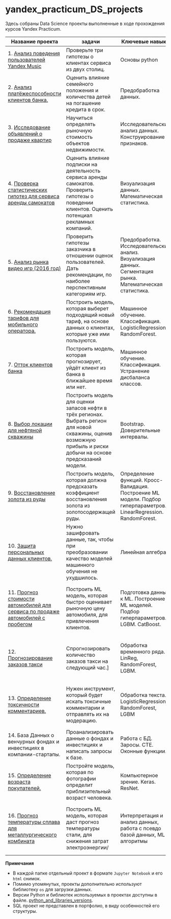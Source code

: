 # yandex_practicum_DS_projects

Здесь собраны Data Science проекты выполненные в ходе прохождения курсов Yandex Practicum.

|Название проекта|задачи|Ключевые навыки|Стек|
|----------------|--------|---------------|----|
|1. [Анализ поведения пользователей Yandex Music](https://github.com/Megrabyan-DS/yandex_practicum_DS_projects/tree/main/01.music_cities )| Проверьте три гипотезы о клиентах сервиса из двух столиц.|Основы python|pandas|
|2. [Анализ платёжеспособности клиентов банка.](https://github.com/Megrabyan-DS/yandex_practicum_DS_projects/tree/main/02.debtors_reliability )| Оценить влияние семейного положения и количества детей на погашение кредита в срок.|Предобработка данных.|pandas|
|3. [Исследование объявлений о продаже квартир](https://github.com/Megrabyan-DS/yandex_practicum_DS_projects/tree/main/03.real_estate )| Научиться определять рыночную стоимость объектов недвижимости. | Исследовательский анализ данных. Конструирование признаков.| pandas, matplotlib, seaborn
|4. [Проверка статистических гипотез для сервиса аренды самокатов](https://github.com/Megrabyan-DS/yandex_practicum_DS_projects/tree/main/04.scooter_subscriptions )| Оценить влияние подписки на деятельность сервиса аренды самокатов. Проверить гипотезы о поведении клиентов. Оценить потенциал рекламных компаний.|Визуализация данных. Математическая статистика.| pandas, numpy, matplotlib, seaborn, scipy|
|5. [Анализ рынка видео игр (2016 год)](https://github.com/Megrabyan-DS/yandex_practicum_DS_projects/tree/main/05.successful_games ) | Проверить гипотезы заказчика в отношении оценок пользователей. Дать рекомендации, по наиболее перспективным категориям игр.|Предобработка. Исследовательский анализ. Визуализация данных. Сегментация рынка. Математическая статистика.|pandas, numpy, matplotlib, seaborn, scipy, warnings|
|6. [Рекомендация тарифов для мобильного оператора.](https://github.com/Megrabyan-DS/yandex_practicum_DS_projects/tree/main/06.mobile_plans )| Построить модель, которая выберет подходящий новый тариф, на основе данных о клиентах, которые уже ими пользуются.|Машинное обучение. Классификация. LogisticRegression. RandomForest.|pandas, numpy, matplotlib, seaborn, scikit-learn, scipy|
|7. [Отток клиентов банка](https://github.com/Megrabyan-DS/yandex_practicum_DS_projects/tree/main/07.bank_churn )| Построить модель, которая прогнозирует, уйдёт клиент из банка в ближайшее время или нет.| Машинное обучение. Классификация. Устранение дисбаланса классов. |pandas, numpy, matplotlib, seaborn, scikit-learn|
|8. [Выбор локации для нефтяной скважины](https://github.com/Megrabyan-DS/yandex_practicum_DS_projects/tree/main/08.borehole_location )| Построить модель для оценки запасов нефти в трёх регионах. Выбрать регион для новой скважины, оценив возможную прибыль и риски добычи на основе предсказаний модели.| Bootstrap. Доверительные интервалы.|pandas, numpy, matplotlib, seaborn, scikit-learn|
|9. [Восстановление золота из руды](https://github.com/Megrabyan-DS/yandex_practicum_DS_projects/tree/main/09.gold_extraction )| Построить модель, которая должна предсказать коэффициент восстановления золота из золотосодержащей руды.| Определение функций. Кросс-Валидация. Построение ML модели. Подбор гиперпараметров. LinearRegression. RandomForest.| pandas, numpy, matplotlib, seaborn, scikit-learn, time|
|10. [Защита персональных данных клиентов.](https://github.com/Megrabyan-DS/yandex_practicum_DS_projects/tree/main/10.personal_encryption )| Нужно зашифровать данные, так, чтобы при преобразовании качество моделей машинного обучения не ухудшилось.|Линейная алгебра.|pandas, numpy, matplotlib, seaborn, scikit-learn|
|11. [Прогноз стоимости автомобилей для сервиса по продаже автомобилей с пробегом](https://github.com/Megrabyan-DS/yandex_practicum_DS_projects/tree/main/11.automobile_cost )| Построить ML модель, которая быстро оценивает рыночную цену автомобиля, для привлечения клиентов.|Подготовка данных к ML. Построение ML моделей. Подбор гиперпараметров. LGBM. CatBoost.|pandas, re, time, numpy, matplotlib, seaborn, scikit-learn, lightgbm, catboost, warnings|
|12. [Прогнозирование заказов такси](https://github.com/Megrabyan-DS/yandex_practicum_DS_projects/tree/main/12.taxi_calls )| Спрогнозировать количество заказов такси на следующий час.]|Обработка временного ряда. LinReg, RandomForest, LGBM.| matplotlib, seaborn, scikit-learn, lightgbm, calendar, statsmodels, os|
|13. [Определение токсичности комментариев.](https://github.com/Megrabyan-DS/yandex_practicum_DS_projects/tree/main/13.toxic_comments )| Нужен инструмент, который будет искать токсичные комментарии и отправлять их на модерацию.| Обработка текста. LogisticRegression, RandomForest, LGBM|pandas, re, contractions, tqdm, ntlk, matplotlib, scikit-learn, lightgbm, warnings
|14. База Данных о венчурных фондах и инвестициях в компании-стартапы.| Проанализировать данные о фондах и инвестициях и написать запросы к базе.|Работа с БД. Заросы. CTE. Оконные функции.|PostgreSQL|
|15. [Определение возраста покупателей.](https://github.com/Megrabyan-DS/yandex_practicum_DS_projects/tree/main/15.customer_age )| Постройте модель, которая по фотографии определит приблизительный возраст человека.|Компьютерное зрение. Keras. ResNet.|pandas, numpy, pillow (PIL), tensorflow|
|16. [Прогноз температуры сплава для металлургического комбината](https://github.com/Megrabyan-DS/yandex_practicum_DS_projects/tree/main/16.steel_temperature )| Построить ML модель, которая даст прогноз температуры стали, для снижения затрат электроэнергии/|Интерпретация и анализ данных, работа с псевдо базой данных, ML алгоритмы|pandas, numpy, matplotlib, seaborn, scikit-learn, lightgbm, catboost, shap|


**Примечания**

* В каждой папке отдельный проект в формате `Jupyter Notebook` и его `html` снимок. 
* Помимо упомянутых, проекты дополнительно используют библиотеку `os` для загрузки данных. 
* Версии Python и библиотек используемых в проектах доступны в файле. [python_and_libraries_versions](https://github.com/Megrabyan-DS/yandex_practicum_DS_projects/blob/main/python_and_libraries_versions.md).
* SQL проект не представлен в портфолио, в виду особенностей его структуры.
